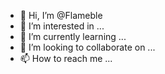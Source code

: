 - 👋 Hi, I’m @Flameble
- 👀 I’m interested in ...
- 🌱 I’m currently learning ...
- 💞️ I’m looking to collaborate on ...
- 📫 How to reach me ...

<!---
Flameble/Flameble is a ✨ special ✨ repository because its `README.md` (this file) appears on your GitHub profile.
You can click the Preview link to take a look at your changes.
--->
